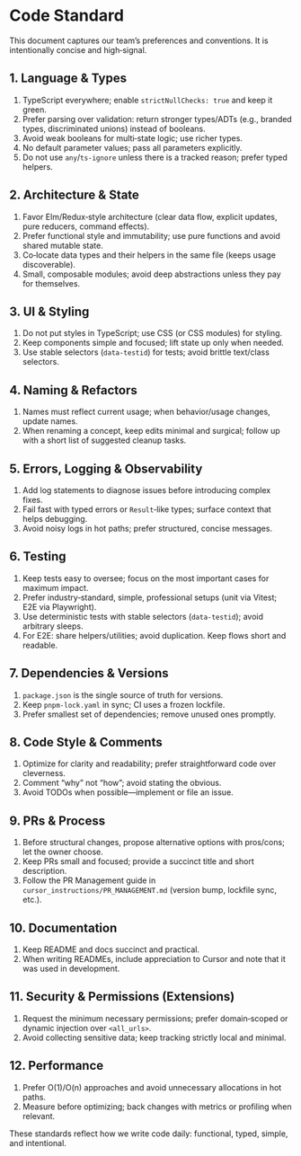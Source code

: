 # Code Standard

This document captures our team’s preferences and conventions. It is intentionally concise and high‑signal.

## 1. Language & Types

1. TypeScript everywhere; enable `strictNullChecks: true` and keep it green.
2. Prefer parsing over validation: return stronger types/ADTs (e.g., branded types, discriminated unions) instead of booleans.
3. Avoid weak booleans for multi‑state logic; use richer types.
4. No default parameter values; pass all parameters explicitly.
5. Do not use `any`/`ts-ignore` unless there is a tracked reason; prefer typed helpers.

## 2. Architecture & State

1. Favor Elm/Redux‑style architecture (clear data flow, explicit updates, pure reducers, command effects).
2. Prefer functional style and immutability; use pure functions and avoid shared mutable state.
3. Co‑locate data types and their helpers in the same file (keeps usage discoverable).
4. Small, composable modules; avoid deep abstractions unless they pay for themselves.

## 3. UI & Styling

1. Do not put styles in TypeScript; use CSS (or CSS modules) for styling.
2. Keep components simple and focused; lift state up only when needed.
3. Use stable selectors (`data-testid`) for tests; avoid brittle text/class selectors.

## 4. Naming & Refactors

1. Names must reflect current usage; when behavior/usage changes, update names.
2. When renaming a concept, keep edits minimal and surgical; follow up with a short list of suggested cleanup tasks.

## 5. Errors, Logging & Observability

1. Add log statements to diagnose issues before introducing complex fixes.
2. Fail fast with typed errors or `Result`‑like types; surface context that helps debugging.
3. Avoid noisy logs in hot paths; prefer structured, concise messages.

## 6. Testing

1. Keep tests easy to oversee; focus on the most important cases for maximum impact.
2. Prefer industry‑standard, simple, professional setups (unit via Vitest; E2E via Playwright).
3. Use deterministic tests with stable selectors (`data-testid`); avoid arbitrary sleeps.
4. For E2E: share helpers/utilities; avoid duplication. Keep flows short and readable.

## 7. Dependencies & Versions

1. `package.json` is the single source of truth for versions.
2. Keep `pnpm-lock.yaml` in sync; CI uses a frozen lockfile.
3. Prefer smallest set of dependencies; remove unused ones promptly.

## 8. Code Style & Comments

1. Optimize for clarity and readability; prefer straightforward code over cleverness.
2. Comment “why” not “how”; avoid stating the obvious.
3. Avoid TODOs when possible—implement or file an issue.

## 9. PRs & Process

1. Before structural changes, propose alternative options with pros/cons; let the owner choose.
2. Keep PRs small and focused; provide a succinct title and short description.
3. Follow the PR Management guide in `cursor_instructions/PR_MANAGEMENT.md` (version bump, lockfile sync, etc.).

## 10. Documentation

1. Keep README and docs succinct and practical.
2. When writing READMEs, include appreciation to Cursor and note that it was used in development.

## 11. Security & Permissions (Extensions)

1. Request the minimum necessary permissions; prefer domain‑scoped or dynamic injection over `<all_urls>`.
2. Avoid collecting sensitive data; keep tracking strictly local and minimal.

## 12. Performance

1. Prefer O(1)/O(n) approaches and avoid unnecessary allocations in hot paths.
2. Measure before optimizing; back changes with metrics or profiling when relevant.

These standards reflect how we write code daily: functional, typed, simple, and intentional.
